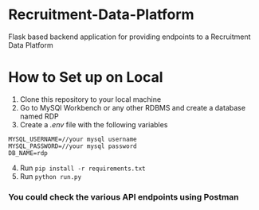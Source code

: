 # Recruitment-Data-Platform
Flask based backend application for providing endpoints to a Recruitment Data Platform

# How to Set up on Local

1. Clone this repository to your local machine
2. Go to MySQl Workbench or any other RDBMS and create a database named RDP
3. Create a *.env* file with the following variables
```
MYSQL_USERNAME=//your mysql username
MYSQL_PASSWORD=//your mysql password
DB_NAME=rdp
```
4. Run `pip install -r requirements.txt`
5. Run `python run.py`

### You could check the various API endpoints using Postman
